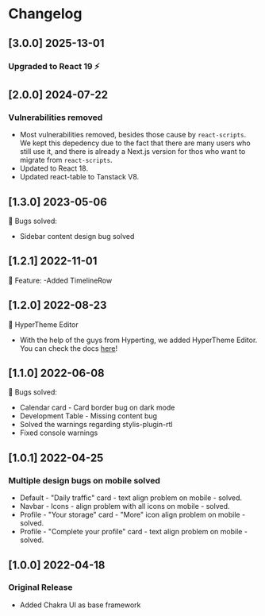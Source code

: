 # Changelog

## [3.0.0] 2025-13-01

### Upgraded to React 19 ⚡️

## [2.0.0] 2024-07-22

### Vulnerabilities removed

- Most vulnerabilities removed, besides those cause by `react-scripts`. We kept this depedency due to the fact that there are
  many users who still use it, and there is already a Next.js version for thos who want to migrate from `react-scripts`.
- Updated to React 18.
- Updated react-table to Tanstack V8.

## [1.3.0] 2023-05-06

🐛 Bugs solved:

- Sidebar content design bug solved

## [1.2.1] 2022-11-01

🚀 Feature:
-Added TimelineRow

## [1.2.0] 2022-08-23

🚀 HyperTheme Editor

- With the help of the guys from Hyperting, we added HyperTheme Editor. You can check the docs [here](https://www.hyperthe.me/documentation/getting-started/community)!

## [1.1.0] 2022-06-08

🐛 Bugs solved:

- Calendar card - Card border bug on dark mode
- Development Table - Missing content bug
- Solved the warnings regarding stylis-plugin-rtl
- Fixed console warnings

## [1.0.1] 2022-04-25

### Multiple design bugs on mobile solved

- Default - "Daily traffic" card - text align problem on mobile - solved.
- Navbar - Icons - align problem with all icons on mobile - solved.
- Profile - "Your storage" card - "More" icon align problem on mobile - solved.
- Profile - "Complete your profile" card - text align problem on mobile - solved.

## [1.0.0] 2022-04-18

### Original Release

- Added Chakra UI as base framework
